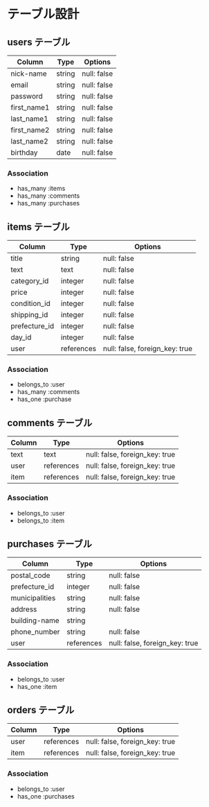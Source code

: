 # テーブル設計

## users テーブル
| Column      | Type   | Options     |
| ----------  | ------ | ----------- |
| nick-name   | string | null: false |
| email       | string | null: false |
| password    | string | null: false |
| first_name1 | string | null: false |
| last_name1  | string | null: false |
| first_name2 | string | null: false |
| last_name2  | string | null: false |
| birthday    | date   | null: false |

### Association
- has_many :items
- has_many :comments
- has_many :purchases


## items テーブル
| Column        | Type       | Options                        |
| ------------- | ---------- | ------------------------------ |
| title         | string     | null: false                    |
| text          | text       | null: false                    |
| category_id   | integer    | null: false                    |
| price         | integer    | null: false                    |
| condition_id  | integer    | null: false                    |
| shipping_id   | integer    | null: false                    |
| prefecture_id | integer    | null: false                    |
| day_id        | integer    | null: false                    |
| user          | references | null: false, foreign_key: true |

### Association
- belongs_to :user
- has_many :comments
- has_one :purchase


## comments テーブル
| Column    | Type       | Options                        |
| --------- | ---------- | ------------------------------ |
| text      | text       | null: false, foreign_key: true |
| user      | references | null: false, foreign_key: true |
| item      | references | null: false, foreign_key: true |

### Association
- belongs_to :user
- belongs_to :item


## purchases テーブル
| Column           | Type       | Options                        |
| ---------------- | ---------- | ------------------------------ |
| postal_code      | string     | null: false                    |
| prefecture_id    | integer    | null: false                    |
| municipalities   | string     | null: false                    |
| address          | string     | null: false                    |
| building-name    | string     |                                |
| phone_number     | string     | null: false                    |
| user             | references | null: false, foreign_key: true |

### Association
- belongs_to :user
- has_one :item

## orders テーブル
| Column | Type       | Options                        |
| ------ | ---------- | ------------------------------ |
| user   | references | null: false, foreign_key: true |
| item   | references | null: false, foreign_key: true |

### Association
- belongs_to :user
- has_one :purchases